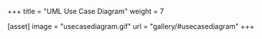 +++
title = "UML Use Case Diagram"
weight = 7

[asset]
  image = "usecasediagram.gif"
  url = "gallery/#usecasediagram"
+++

